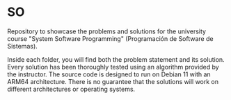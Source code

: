 # SO
Repository to showcase the problems and solutions for the university course "System Software Programming" (Programación de Software de Sistemas).

Inside each folder, you will find both the problem statement and its solution. Every solution has been thoroughly tested using an algorithm provided by the instructor. The source code is designed to run on Debian 11 with an ARM64 architecture. There is no guarantee that the solutions will work on different architectures or operating systems.
